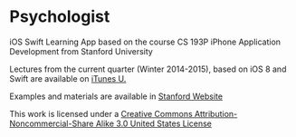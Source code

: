# Psychologist
iOS Swift Learning App based on the course CS 193P iPhone Application Development from Stanford University

Lectures from the current quarter (Winter 2014-2015), based on iOS 8 and Swift are available on [iTunes U.](https://itunes.apple.com/us/course/developing-ios-8-apps-swift/id961180099)

Examples and materials are available in [Stanford Website](http://web.stanford.edu/class/cs193p/cgi-bin/drupal/)

This work is licensed under a [Creative Commons Attribution-Noncommercial-Share Alike 3.0 United States License](http://creativecommons.org/licenses/by-nc-sa/3.0/us/)
